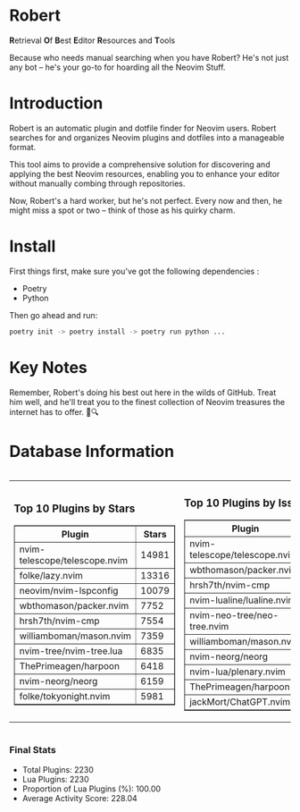 # Robert

**R**etrieval
**O**f
**B**est
**E**ditor
**R**esources and
**T**ools

Because who needs manual searching when you have Robert?
He's not just any bot – he's your go-to for hoarding all the Neovim Stuff.

# Introduction
Robert is an automatic plugin and dotfile finder for Neovim users. Robert searches for and organizes Neovim plugins and dotfiles into a manageable format.

This tool aims to provide a comprehensive solution for discovering and applying the best Neovim resources, enabling you to enhance your editor without manually combing through repositories.

Now, Robert's a hard worker, but he's not perfect. Every now and then, he might miss a spot or two – think of those as his quirky charm. 

# Install
 First things first, make sure you've got the following dependencies :
  - Poetry 
  - Python 

Then go ahead and run:

```bash
poetry init -> poetry install -> poetry run python ...
```
# Key Notes

Remember, Robert's doing his best out here in the wilds of GitHub. Treat him well, and he'll treat you to the finest collection of Neovim treasures the internet has to offer. 🎩🔍


# Database Information

<div style='display:flex;flex-direction:row;justify-content:space-between;'><table><tr><td><h3>Top 10 Plugins by Stars</h3><table border="1"><tr><th>Plugin</th><th>Stars</th></tr><tr><td>nvim-telescope/telescope.nvim</td><td>14981</td></tr><tr><td>folke/lazy.nvim</td><td>13316</td></tr><tr><td>neovim/nvim-lspconfig</td><td>10079</td></tr><tr><td>wbthomason/packer.nvim</td><td>7752</td></tr><tr><td>hrsh7th/nvim-cmp</td><td>7554</td></tr><tr><td>williamboman/mason.nvim</td><td>7359</td></tr><tr><td>nvim-tree/nvim-tree.lua</td><td>6835</td></tr><tr><td>ThePrimeagen/harpoon</td><td>6418</td></tr><tr><td>nvim-neorg/neorg</td><td>6159</td></tr><tr><td>folke/tokyonight.nvim</td><td>5981</td></tr></table></td><td><h3>Top 10 Plugins by Issues</h3><table border="1"><tr><th>Plugin</th><th>Issues</th></tr><tr><td>nvim-telescope/telescope.nvim</td><td>337</td></tr><tr><td>wbthomason/packer.nvim</td><td>306</td></tr><tr><td>hrsh7th/nvim-cmp</td><td>258</td></tr><tr><td>nvim-lualine/lualine.nvim</td><td>211</td></tr><tr><td>nvim-neo-tree/neo-tree.nvim</td><td>206</td></tr><tr><td>williamboman/mason.nvim</td><td>175</td></tr><tr><td>nvim-neorg/neorg</td><td>174</td></tr><tr><td>nvim-lua/plenary.nvim</td><td>133</td></tr><tr><td>ThePrimeagen/harpoon</td><td>115</td></tr><tr><td>jackMort/ChatGPT.nvim</td><td>106</td></tr></table></td><td><h3>Top 10 Plugins by Forks</h3><table border="1"><tr><th>Plugin</th><th>Forks</th></tr><tr><td>neovim/nvim-lspconfig</td><td>2037</td></tr><tr><td>nvim-telescope/telescope.nvim</td><td>818</td></tr><tr><td>nvim-tree/nvim-tree.lua</td><td>605</td></tr><tr><td>nvim-lualine/lualine.nvim</td><td>458</td></tr><tr><td>folke/tokyonight.nvim</td><td>395</td></tr><tr><td>hrsh7th/nvim-cmp</td><td>377</td></tr><tr><td>ThePrimeagen/harpoon</td><td>354</td></tr><tr><td>folke/lazy.nvim</td><td>318</td></tr><tr><td>jackMort/ChatGPT.nvim</td><td>308</td></tr><tr><td>nvimdev/lspsaga.nvim</td><td>287</td></tr></table></td></tr></table></div>

### Final Stats
- Total Plugins: 2230
- Lua Plugins: 2230
- Proportion of Lua Plugins (%): 100.00
- Average Activity Score: 228.04
